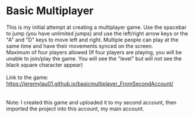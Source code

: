 # Basic Multiplayer

This is my initial attempt at creating a multiplayer game. Use the spacebar to jump (you have unlimited jumps) and use the left/right arrow keys or the "A" and "D" keys to move left and right. Multiple people can play at the same time and have their movements synced on the screen. <br>Maximum of four players allowed (If four players are playing, you will be unable to join/play the game. You will see the "level" but will not see the black square character appear)<br><br>
Link to the game: https://jeremylau01.github.io/basicmultiplayer_FromSecondAccount/
<br><br><br>Note: I created this game and uploaded it to my second account, then imported the project into this account, my main account.
